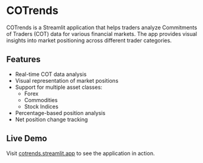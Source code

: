 # COTrends

COTrends is a Streamlit application that helps traders analyze Commitments of Traders (COT) data for various financial markets. The app provides visual insights into market positioning across different trader categories.

## Features

- Real-time COT data analysis
- Visual representation of market positions
- Support for multiple asset classes:
  - Forex
  - Commodities
  - Stock Indices
- Percentage-based position analysis
- Net position change tracking

## Live Demo

Visit [cotrends.streamlit.app](https://cotrends.streamlit.app) to see the application in action.
